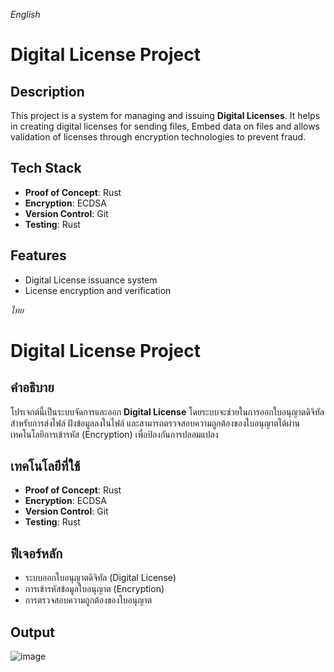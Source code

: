 *English*
# Digital License Project

## Description
This project is a system for managing and issuing **Digital Licenses**. It helps in creating digital licenses for sending files, Embed data on files and allows validation of licenses through encryption technologies to prevent fraud.

## Tech Stack
- **Proof of Concept**: Rust
- **Encryption**: ECDSA
- **Version Control**: Git
- **Testing**: Rust

## Features
- Digital License issuance system
- License encryption and verification

*ไทย*
# Digital License Project

## คำอธิบาย
โปรเจกต์นี้เป็นระบบจัดการและออก **Digital License** โดยระบบจะช่วยในการออกใบอนุญาตดิจิทัลสำหรับการส่งไฟล์ ฝังข้อมูลลงในไฟล์ และสามารถตรวจสอบความถูกต้องของใบอนุญาตได้ผ่านเทคโนโลยีการเข้ารหัส (Encryption) เพื่อป้องกันการปลอมแปลง

## เทคโนโลยีที่ใช้
- **Proof of Concept**: Rust
- **Encryption**: ECDSA
- **Version Control**: Git
- **Testing**: Rust

## ฟีเจอร์หลัก
- ระบบออกใบอนุญาตดิจิทัล (Digital License)
- การเข้ารหัสข้อมูลใบอนุญาต (Encryption)
- การตรวจสอบความถูกต้องของใบอนุญาต

## Output
![image](https://github.com/user-attachments/assets/01da701d-5007-439f-8a6b-7a29463e8de0)
